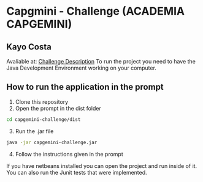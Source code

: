 # Capgmini - Challenge (ACADEMIA CAPGEMINI)
## Kayo Costa
Avaliable at: [Challenge Description](https://docs.google.com/document/d/1BIjf7cuKp6SLhRTWgZu-9EuABcaPvY38/edit?usp=sharing&ouid=114101570212639734380&rtpof=true&sd=true)
To run the project you need to have the Java Development Environment working on your computer.

## How to run the application in the prompt
1. Clone this repository
2. Open the prompt in the dist folder
```sh
cd capgemini-challenge/dist
```
3. Run the .jar file
```sh
java -jar capgemini-challenge.jar
```
4. Follow the  instructions given in the prompt

If you have netbeans installed you can open the project and run inside of it. You can also run the Junit tests that were implemented. 